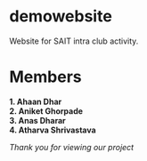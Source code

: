# demowebsite
Website for SAIT intra club activity.

# Members

**1. Ahaan Dhar**  
**2. Aniket Ghorpade**  
**3. Anas Dharar**  
**4. Atharva Shrivastava**  

*Thank you for viewing our project*
